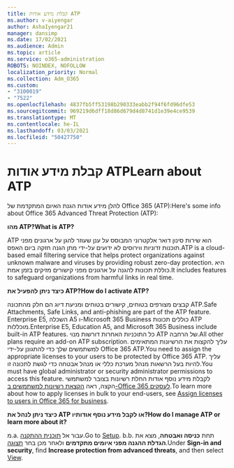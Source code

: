 ```yaml
---
title: קבלת מידע אודות ATP
ms.author: v-aiyengar
author: AshaIyengar21
manager: dansimp
ms.date: 17/02/2021
ms.audience: Admin
ms.topic: article
ms.service: o365-administration
ROBOTS: NOINDEX, NOFOLLOW
localization_priority: Normal
ms.collection: Adm_O365
ms.custom:
- "3100019"
- "7522"
ms.openlocfilehash: 4837fb5ff53198b290333eabb2f94f6fd96dfe53
ms.sourcegitcommit: 969219d6dff18d86d679d4d8741d1e39e4ce9539
ms.translationtype: MT
ms.contentlocale: he-IL
ms.lasthandoff: 03/03/2021
ms.locfileid: "50427750"
---
```

# <a name="learn-about-atp"></a><span data-ttu-id="0849f-102">קבלת מידע אודות ATP</span><span class="sxs-lookup"><span data-stu-id="0849f-102">Learn about ATP</span></span>

<span data-ttu-id="0849f-103">להלן מידע אודות הגנת האיום המתקדמת של Office 365 (ATP):</span><span class="sxs-lookup"><span data-stu-id="0849f-103">Here's some info about Office 365 Advanced Threat Protection (ATP):</span></span>

<span data-ttu-id="0849f-104">**מהו ATP?**</span><span class="sxs-lookup"><span data-stu-id="0849f-104">**What is ATP?**</span></span>

<span data-ttu-id="0849f-105">ATP הוא שירות סינון דואר אלקטרוני המבוסס על ענן שעוזר להגן על ארגונים מפני תוכנות זדוניות ווירוסים לא ידועים על-ידי מתן הגנה חזקה ביום האפס.</span><span class="sxs-lookup"><span data-stu-id="0849f-105">ATP is a cloud-based email filtering service that helps protect organizations against unknown malware and viruses by providing robust zero-day protection.</span></span> <span data-ttu-id="0849f-106">היא כוללת תכונות להגנה על ארגונים מפני קישורים מזיקים בזמן אמת.</span><span class="sxs-lookup"><span data-stu-id="0849f-106">It includes features to safeguard organizations from harmful links in real time.</span></span>

<span data-ttu-id="0849f-107">**כיצד ניתן להפעיל את ATP?**</span><span class="sxs-lookup"><span data-stu-id="0849f-107">**How do I activate ATP?**</span></span>

<span data-ttu-id="0849f-108">קבצים מצורפים בטוחים, קישורים בטוחים ומניעת דיוג הם חלק מהתכונה ATP.</span><span class="sxs-lookup"><span data-stu-id="0849f-108">Safe Attachments, Safe Links, and anti-phishing are part of the ATP feature.</span></span> <span data-ttu-id="0849f-109">Enterprise E5, השכלה A5 ו-Microsoft 365 Business כוללים תכונות ATP מוכללות.</span><span class="sxs-lookup"><span data-stu-id="0849f-109">Enterprise E5, Education A5, and Microsoft 365 Business include built-in ATP features.</span></span> <span data-ttu-id="0849f-110">כל התוכניות האחרות דורשות מנוי ATP של הרחבה.</span><span class="sxs-lookup"><span data-stu-id="0849f-110">All other plans require an add-on ATP subscription.</span></span> <span data-ttu-id="0849f-111">עליך להקצות את הרשיונות המתאימים למשתמשים שלך כדי להתגונן על-ידי Office 365 ATP.</span><span class="sxs-lookup"><span data-stu-id="0849f-111">You need to assign the appropriate licenses to your users to be protected by Office 365 ATP.</span></span> <span data-ttu-id="0849f-112">עליך להיות בעל הרשאות מנהל מערכת כללי או מנהל אבטחה כדי לגשת לתכונה זו.</span><span class="sxs-lookup"><span data-stu-id="0849f-112">You must have global administrator or security administrator permissions to access this feature.</span></span> <span data-ttu-id="0849f-113">לקבלת מידע נוסף אודות החלת רשיונות בצובר למשתמשי הקצה, ראה [הקצאת רשיונות למשתמשים ב-Office 365 לעסקים](https://go.microsoft.com/fwlink/?linkid=2093435).</span><span class="sxs-lookup"><span data-stu-id="0849f-113">To learn more about how to apply licenses in bulk to your end-users, see [Assign licenses to users in Office 365 for business](https://go.microsoft.com/fwlink/?linkid=2093435).</span></span>

<span data-ttu-id="0849f-114">**כיצד ניתן לנהל את ATP או לקבל מידע נוסף אודותיו?**</span><span class="sxs-lookup"><span data-stu-id="0849f-114">**How do I manage ATP or learn more about it?**</span></span>

<span data-ttu-id="0849f-115">מ.</span><span class="sxs-lookup"><span data-stu-id="0849f-115">a.</span></span> <span data-ttu-id="0849f-116">עבור אל [תוכנית ההתקנה](https://go.microsoft.com/fwlink/p/?linkid=2075721).</span><span class="sxs-lookup"><span data-stu-id="0849f-116">Go to [Setup](https://go.microsoft.com/fwlink/p/?linkid=2075721).</span></span>
<span data-ttu-id="0849f-117">b.</span><span class="sxs-lookup"><span data-stu-id="0849f-117">b.</span></span> <span data-ttu-id="0849f-118">תחת **כניסה ואבטחה**, מצא את **הגדלת ההגנה מפני איומים מתקדמים** ולאחר מכן בחר [תצוגה](https://go.microsoft.com/fwlink/?linkid=2109302).</span><span class="sxs-lookup"><span data-stu-id="0849f-118">Under **Sign-in and security**, find **Increase protection from advanced threats**, and then select [View](https://go.microsoft.com/fwlink/?linkid=2109302).</span></span>
